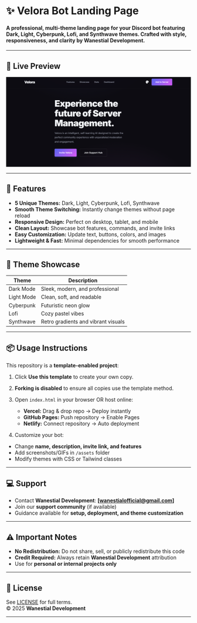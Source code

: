 # ✨ Velora Bot Landing Page

#### A **professional, multi-theme landing page** for your Discord bot featuring **Dark, Light, Cyberpunk, Lofi, and Synthwave** themes. Crafted with style, responsiveness, and clarity by **Wanestial Development**.
---

## 🌟 Live Preview

![Velora Preview](preview.png)  

---

## 🚀 Features

- **5 Unique Themes:** Dark, Light, Cyberpunk, Lofi, Synthwave  
- **Smooth Theme Switching:** Instantly change themes without page reload  
- **Responsive Design:** Perfect on desktop, tablet, and mobile  
- **Clean Layout:** Showcase bot features, commands, and invite links  
- **Easy Customization:** Update text, buttons, colors, and images  
- **Lightweight & Fast:** Minimal dependencies for smooth performance  

---

## 🎨 Theme Showcase

| Theme        | Description                                   |
|--------------|-----------------------------------------------|
| Dark Mode    | Sleek, modern, and professional               |
| Light Mode   | Clean, soft, and readable                     |
| Cyberpunk    | Futuristic neon glow                          |
| Lofi         | Cozy pastel vibes                             |
| Synthwave    | Retro gradients and vibrant visuals           |

---

## 📦 Usage Instructions

This repository is a **template-enabled project**:  

1. Click **Use this template** to create your own copy.  
2. **Forking is disabled** to ensure all copies use the template method.  
3. Open `index.html` in your browser OR host online:  
   - **Vercel:** Drag & drop repo → Deploy instantly  
   - **GitHub Pages:** Push repository → Enable Pages  
   - **Netlify:** Connect repository → Auto deployment  

4. Customize your bot:  
- Change **name, description, invite link, and features**  
- Add screenshots/GIFs in `/assets` folder  
- Modify themes with CSS or Tailwind classes  

---

## 💻 Support

- Contact **Wanestial Development**: **[wanestialofficial@gmail.com]**  
- Join our **support community** (if available)  
- Guidance available for **setup, deployment, and theme customization**

---

## ⚠️ Important Notes

- **No Redistribution:** Do not share, sell, or publicly redistribute this code  
- **Credit Required:** Always retain **Wanestial Development** attribution  
- Use for **personal or internal projects only**

---

## 📜 License

See [LICENSE](LICENSE) for full terms.  
© 2025 **Wanestial Development**

---
